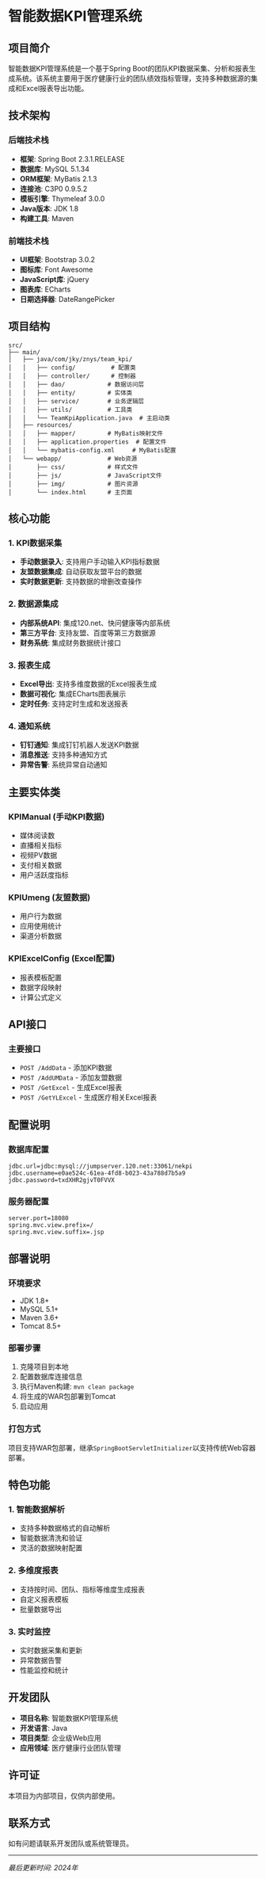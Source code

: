 # 智能数据KPI管理系统

## 项目简介

智能数据KPI管理系统是一个基于Spring Boot的团队KPI数据采集、分析和报表生成系统。该系统主要用于医疗健康行业的团队绩效指标管理，支持多种数据源的集成和Excel报表导出功能。

## 技术架构

### 后端技术栈
- **框架**: Spring Boot 2.3.1.RELEASE
- **数据库**: MySQL 5.1.34
- **ORM框架**: MyBatis 2.1.3
- **连接池**: C3P0 0.9.5.2
- **模板引擎**: Thymeleaf 3.0.0
- **Java版本**: JDK 1.8
- **构建工具**: Maven

### 前端技术栈
- **UI框架**: Bootstrap 3.0.2
- **图标库**: Font Awesome
- **JavaScript库**: jQuery
- **图表库**: ECharts
- **日期选择器**: DateRangePicker

## 项目结构

```
src/
├── main/
│   ├── java/com/jky/znys/team_kpi/
│   │   ├── config/          # 配置类
│   │   ├── controller/      # 控制器
│   │   ├── dao/            # 数据访问层
│   │   ├── entity/         # 实体类
│   │   ├── service/        # 业务逻辑层
│   │   ├── utils/          # 工具类
│   │   └── TeamKpiApplication.java  # 主启动类
│   ├── resources/
│   │   ├── mapper/         # MyBatis映射文件
│   │   ├── application.properties  # 配置文件
│   │   └── mybatis-config.xml     # MyBatis配置
│   └── webapp/             # Web资源
│       ├── css/            # 样式文件
│       ├── js/             # JavaScript文件
│       ├── img/            # 图片资源
│       └── index.html      # 主页面
```

## 核心功能

### 1. KPI数据采集
- **手动数据录入**: 支持用户手动输入KPI指标数据
- **友盟数据集成**: 自动获取友盟平台的数据
- **实时数据更新**: 支持数据的增删改查操作

### 2. 数据源集成
- **内部系统API**: 集成120.net、快问健康等内部系统
- **第三方平台**: 支持友盟、百度等第三方数据源
- **财务系统**: 集成财务数据统计接口

### 3. 报表生成
- **Excel导出**: 支持多维度数据的Excel报表生成
- **数据可视化**: 集成ECharts图表展示
- **定时任务**: 支持定时生成和发送报表

### 4. 通知系统
- **钉钉通知**: 集成钉钉机器人发送KPI数据
- **消息推送**: 支持多种通知方式
- **异常告警**: 系统异常自动通知

## 主要实体类

### KPIManual (手动KPI数据)
- 媒体阅读数
- 直播相关指标
- 视频PV数据
- 支付相关数据
- 用户活跃度指标

### KPIUmeng (友盟数据)
- 用户行为数据
- 应用使用统计
- 渠道分析数据

### KPIExcelConfig (Excel配置)
- 报表模板配置
- 数据字段映射
- 计算公式定义

## API接口

### 主要接口
- `POST /AddData` - 添加KPI数据
- `POST /AddUMData` - 添加友盟数据
- `POST /GetExcel` - 生成Excel报表
- `POST /GetYLExcel` - 生成医疗相关Excel报表

## 配置说明

### 数据库配置
```properties
jdbc.url=jdbc:mysql://jumpserver.120.net:33061/nekpi
jdbc.username=e0ae524c-61ea-4fd8-b023-43a788d7b5a9
jdbc.password=txdXHR2gjvT0FVVX
```

### 服务器配置
```properties
server.port=18080
spring.mvc.view.prefix=/
spring.mvc.view.suffix=.jsp
```

## 部署说明

### 环境要求
- JDK 1.8+
- MySQL 5.1+
- Maven 3.6+
- Tomcat 8.5+

### 部署步骤
1. 克隆项目到本地
2. 配置数据库连接信息
3. 执行Maven构建: `mvn clean package`
4. 将生成的WAR包部署到Tomcat
5. 启动应用

### 打包方式
项目支持WAR包部署，继承`SpringBootServletInitializer`以支持传统Web容器部署。

## 特色功能

### 1. 智能数据解析
- 支持多种数据格式的自动解析
- 智能数据清洗和验证
- 灵活的数据映射配置

### 2. 多维度报表
- 支持按时间、团队、指标等维度生成报表
- 自定义报表模板
- 批量数据导出

### 3. 实时监控
- 实时数据采集和更新
- 异常数据告警
- 性能监控和统计

## 开发团队

- **项目名称**: 智能数据KPI管理系统
- **开发语言**: Java
- **项目类型**: 企业级Web应用
- **应用领域**: 医疗健康行业团队管理

## 许可证

本项目为内部项目，仅供内部使用。

## 联系方式

如有问题请联系开发团队或系统管理员。

---

*最后更新时间: 2024年*
